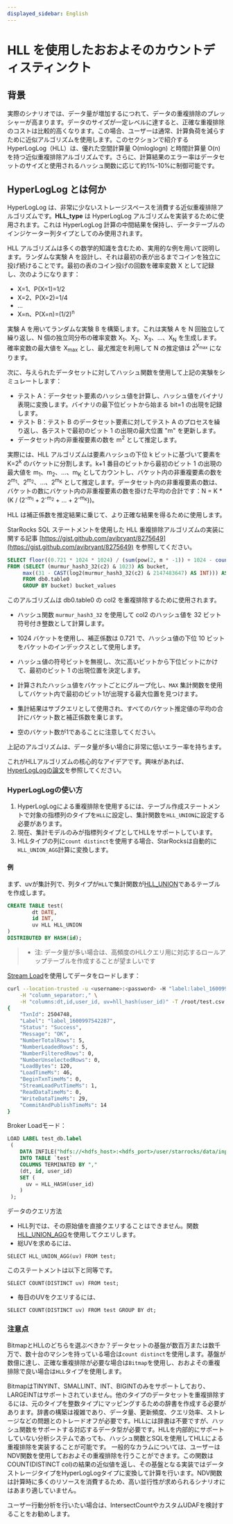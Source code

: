 ```yaml
---
displayed_sidebar: English
---
```


# HLL を使用したおおよそのカウントディスティンクト

## 背景

実際のシナリオでは、データ量が増加するにつれて、データの重複排除のプレッシャーが高まります。データのサイズが一定レベルに達すると、正確な重複排除のコストは比較的高くなります。この場合、ユーザーは通常、計算負荷を減らすために近似アルゴリズムを使用します。このセクションで紹介する HyperLogLog（HLL）は、優れた空間計算量 O(mloglogn) と時間計算量 O(n) を持つ近似重複排除アルゴリズムです。さらに、計算結果のエラー率はデータセットのサイズと使用されるハッシュ関数に応じて約1%-10%に制御可能です。

## HyperLogLog とは何か

HyperLogLog は、非常に少ないストレージスペースを消費する近似重複排除アルゴリズムです。**HLL_type** は HyperLogLog アルゴリズムを実装するために使用されます。これは HyperLogLog 計算の中間結果を保持し、データテーブルのインジケーター列タイプとしてのみ使用されます。

HLL アルゴリズムは多くの数学的知識を含むため、実用的な例を用いて説明します。ランダムな実験 A を設計し、それは最初の表が出るまでコインを独立に投げ続けることです。最初の表のコイン投げの回数を確率変数 X として記録し、次のようになります：

* X=1、P(X=1)=1/2
* X=2、P(X=2)=1/4
* ...
* X=n、P(X=n)=(1/2)<sup>n</sup>

実験 A を用いてランダムな実験 B を構築します。これは実験 A を N 回独立して繰り返し、N 個の独立同分布の確率変数 X<sub>1</sub>、X<sub>2</sub>、X<sub>3</sub>、...、X<sub>N</sub> を生成します。確率変数の最大値を X<sub>max</sub> とし、最尤推定を利用して N の推定値は 2<sup>X<sub>max</sub></sup> になります。
<br/>

次に、与えられたデータセットに対してハッシュ関数を使用して上記の実験をシミュレートします：

* テスト A：データセット要素のハッシュ値を計算し、ハッシュ値をバイナリ表現に変換します。バイナリの最下位ビットから始まる bit=1 の出現を記録します。
* テスト B：テスト B のデータセット要素に対してテスト A のプロセスを繰り返し、各テストで最初のビット 1 の出現の最大位置 "m" を更新します。
* データセット内の非重複要素の数を m<sup>2</sup> として推定します。

実際には、HLL アルゴリズムは要素ハッシュの下位 k ビットに基づいて要素を K=2<sup>k</sup> のバケットに分割します。k+1 番目のビットから最初のビット 1 の出現の最大値を m<sub>1</sub>、m<sub>2</sub>、...、m<sub>K</sub> としてカウントし、バケット内の非重複要素の数を 2<sup>m<sub>1</sub></sup>、2<sup>m<sub>2</sub></sup>、...、2<sup>m<sub>K</sub></sup> として推定します。データセット内の非重複要素の数は、バケットの数にバケット内の非重複要素の数を掛けた平均の合計です：N = K * (K / (2<sup>-m<sub>1</sub></sup> + 2<sup>-m<sub>2</sub></sup> + ... + 2<sup>-m<sub>K</sub></sup>))。
<br/>

HLL は補正係数を推定結果に乗じて、より正確な結果を得るために使用します。

StarRocks SQL ステートメントを使用した HLL 重複排除アルゴリズムの実装に関する記事 [https://gist.github.com/avibryant/8275649](https://gist.github.com/avibryant/8275649) を参照してください。

~~~sql
SELECT floor((0.721 * 1024 * 1024) / (sum(pow(2, m * -1)) + 1024 - count(*))) AS estimate
FROM (SELECT (murmur_hash3_32(c2) & 1023) AS bucket,
     max((31 - CAST(log2(murmur_hash3_32(c2) & 2147483647) AS INT))) AS m
     FROM db0.table0
     GROUP BY bucket) bucket_values
~~~

このアルゴリズムは db0.table0 の col2 を重複排除するために使用されます。

* ハッシュ関数 `murmur_hash3_32` を使用して col2 のハッシュ値を 32 ビット符号付き整数として計算します。
* 1024 バケットを使用し、補正係数は 0.721 で、ハッシュ値の下位 10 ビットをバケットのインデックスとして使用します。
* ハッシュ値の符号ビットを無視し、次に高いビットから下位ビットにかけて、最初のビット 1 の出現位置を決定します。

* 計算されたハッシュ値をバケットごとにグループ化し、`MAX` 集計関数を使用してバケット内で最初のビット1が出現する最大位置を見つけます。
* 集計結果はサブクエリとして使用され、すべてのバケット推定値の平均の合計にバケット数と補正係数を乗じます。
* 空のバケット数が1であることに注意してください。

上記のアルゴリズムは、データ量が多い場合に非常に低いエラー率を持ちます。

これがHLLアルゴリズムの核心的なアイデアです。興味があれば、[HyperLogLogの論文](http://algo.inria.fr/flajolet/Publications/FlFuGaMe07.pdf)を参照してください。

### HyperLogLogの使い方

1. HyperLogLogによる重複排除を使用するには、テーブル作成ステートメントで対象の指標列のタイプを`HLL`に設定し、集計関数を`HLL_UNION`に設定する必要があります。
2. 現在、集計モデルのみが指標列タイプとしてHLLをサポートしています。
3. HLLタイプの列に`count distinct`を使用する場合、StarRocksは自動的に`HLL_UNION_AGG`計算に変換します。

#### 例

まず、uvが集計列で、列タイプが`HLL`で集計関数が[HLL_UNION](../sql-reference/sql-functions/aggregate-functions/hll_union.md)であるテーブルを作成します。

~~~sql
CREATE TABLE test(
        dt DATE,
        id INT,
        uv HLL HLL_UNION
)
DISTRIBUTED BY HASH(id);
~~~

> * 注: データ量が多い場合は、高頻度のHLLクエリ用に対応するロールアップテーブルを作成することが望ましいです

[Stream Load](../sql-reference/sql-statements/data-manipulation/STREAM_LOAD.md)を使用してデータをロードします：

~~~bash
curl --location-trusted -u <username>:<password> -H "label:label_1600997542287" \
    -H "column_separator:," \
    -H "columns:dt,id,user_id, uv=hll_hash(user_id)" -T /root/test.csv http://starrocks_be0:8040/api/db0/test/_stream_load
{
    "TxnId": 2504748,
    "Label": "label_1600997542287",
    "Status": "Success",
    "Message": "OK",
    "NumberTotalRows": 5,
    "NumberLoadedRows": 5,
    "NumberFilteredRows": 0,
    "NumberUnselectedRows": 0,
    "LoadBytes": 120,
    "LoadTimeMs": 46,
    "BeginTxnTimeMs": 0,
    "StreamLoadPutTimeMs": 1,
    "ReadDataTimeMs": 0,
    "WriteDataTimeMs": 29,
    "CommitAndPublishTimeMs": 14
}
~~~

Broker Loadモード：

~~~sql
LOAD LABEL test_db.label
 (
    DATA INFILE("hdfs://<hdfs_host>:<hdfs_port>/user/starrocks/data/input/file")
    INTO TABLE `test`
    COLUMNS TERMINATED BY ","
    (dt, id, user_id)
    SET (
      uv = HLL_HASH(user_id)
    )
 );
~~~

データのクエリ方法

* HLL列では、その原始値を直接クエリすることはできません。関数[HLL_UNION_AGG](../sql-reference/sql-functions/aggregate-functions/hll_union_agg.md)を使用してクエリします。
* 総UVを求めるには、

`SELECT HLL_UNION_AGG(uv) FROM test;`

このステートメントは以下と同等です。

`SELECT COUNT(DISTINCT uv) FROM test;`

* 毎日のUVをクエリするには、

`SELECT COUNT(DISTINCT uv) FROM test GROUP BY dt;`

### 注意点

BitmapとHLLのどちらを選ぶべきか？データセットの基盤が数百万または数千万で、数十台のマシンを持っている場合は`count distinct`を使用します。基盤が数億に達し、正確な重複排除が必要な場合は`Bitmap`を使用し、おおよその重複排除で良い場合は`HLL`タイプを使用します。

BitmapはTINYINT、SMALLINT、INT、BIGINTのみをサポートしており、LARGEINTはサポートされていません。他のタイプのデータセットを重複排除するには、元のタイプを整数タイプにマッピングするための辞書を作成する必要があります。辞書の構築は複雑であり、データ量、更新頻度、クエリ効率、ストレージなどの問題とのトレードオフが必要です。HLLには辞書は不要ですが、ハッシュ関数をサポートする対応するデータ型が必要です。HLLを内部的にサポートしていない分析システムであっても、ハッシュ関数とSQLを使用してHLLによる重複排除を実装することが可能です。
一般的なカラムについては、ユーザーはNDV関数を使用しておおよその重複排除を行うことができます。この関数はCOUNT(DISTINCT col)の結果の近似値を返し、その基盤となる実装ではデータストレージタイプをHyperLogLogタイプに変換して計算を行います。NDV関数は計算時に多くのリソースを消費するため、高い並行性が求められるシナリオにはあまり適していません。

ユーザー行動分析を行いたい場合は、IntersectCountやカスタムUDAFを検討することをお勧めします。
